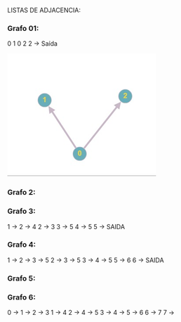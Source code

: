 LISTAS DE ADJACENCIA:

### Grafo 01:

0 1
0 2
2 -> Saída

![Grafo 1](/assets/Grafo_1.jpeg)




### Grafo 2:

### Grafo 3:

1 -> 2 -> 4
2 -> 3
3 -> 5
4 -> 5
5 -> SAIDA

### Grafo 4:

1 -> 2 -> 3 -> 5
2 -> 3 -> 5
3 ->
4 -> 5
5 -> 6
6 -> SAIDA

### Grafo 5:


### Grafo 6:

0 -> 1 -> 2 -> 3
1 -> 4
2 -> 4 -> 5
3 ->
4 -> 
5 -> 6
6 -> 7
7 -> 
